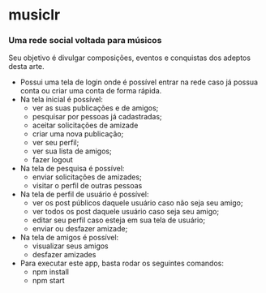 # musiclr

### Uma rede social voltada para músicos

Seu objetivo é divulgar composições, eventos e conquistas dos adeptos desta arte.

- Possui uma tela de login onde é possível entrar na rede caso já possua conta ou criar uma conta de forma rápida.
- Na tela inicial é possível:
  - ver as suas publicações e de amigos;
  - pesquisar por pessoas já cadastradas;
  - aceitar solicitações de amizade
  - criar uma nova publicação;
  - ver seu perfil;
  - ver sua lista de amigos;
  - fazer logout
- Na tela de pesquisa é possível:
  - enviar solicitações de amizades;
  - visitar o perfil de outras pessoas
- Na tela de perfil de usuário é possível:
  - ver os post públicos daquele usuário caso não seja seu amigo;
  - ver todos os post daquele usuário caso seja seu amigo;
  - editar seu perfil caso esteja em sua tela de usuário;
  - enviar ou desfazer amizade;
- Na tela de amigos é possível:
  - visualizar seus amigos
  - desfazer amizades
- Para executar este app, basta rodar os seguintes comandos:
  - npm install
  - npm start
